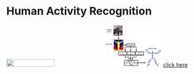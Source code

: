 # Human Activity Recognition
<img src="HAR1.png, HAR2.jpg" width="50%" height="30%">
<img src="HAR2.jpg" width="30%" height="30%">
<a href="https://github.com/githubpusp/HAR/blob/ada795e34629a7bf0c6dba3bbb3e09f4e93614c4/HAR_final_code%20(1).ipynb"> click here </a>
